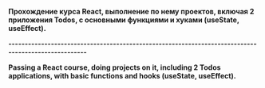 **Прохождение курса React, выполнение по нему проектов, включая 2 приложения Todos, с основными функциями и хуками (useState, useEffect).**

**----------------------------------------------------------------------------------------------------**

**Passing a React course, doing projects on it, including 2 Todos applications, with basic functions and hooks (useState, useEffect).**

